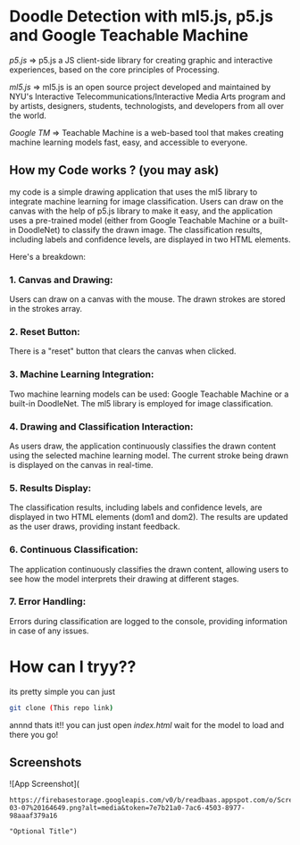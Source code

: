 # Doodle Detection with ml5.js, p5.js and Google Teachable Machine

*p5.js* => p5.js a JS client-side library for creating graphic and interactive experiences, based on the core principles of Processing.

*ml5.js* => ml5.js is an open source project developed and maintained by NYU's Interactive Telecommunications/Interactive Media Arts program and by artists, designers, students, technologists, and developers from all over the world.

*Google TM* => Teachable Machine is a web-based tool that makes creating machine learning models fast, easy, and accessible to everyone.

## How my Code works ? (you may ask)
my code is a simple drawing application that uses the ml5 library to integrate machine learning for image classification. Users can draw on the canvas with the help of p5.js library to make it easy, and the application uses a pre-trained model (either from Google Teachable Machine or a built-in DoodleNet) to classify the drawn image. The classification results, including labels and confidence levels, are displayed in two HTML elements.

Here's a breakdown:

### 1. Canvas and Drawing:

Users can draw on a canvas with the mouse.
The drawn strokes are stored in the strokes array.

### 2. Reset Button:

There is a "reset" button that clears the canvas when clicked.

### 3. Machine Learning Integration:

Two machine learning models can be used: Google Teachable Machine or a built-in DoodleNet.
The ml5 library is employed for image classification.

### 4. Drawing and Classification Interaction:

As users draw, the application continuously classifies the drawn content using the selected machine learning model.
The current stroke being drawn is displayed on the canvas in real-time.

### 5. Results Display:

The classification results, including labels and confidence levels, are displayed in two HTML elements (dom1 and dom2).
The results are updated as the user draws, providing instant feedback.

### 6. Continuous Classification:

The application continuously classifies the drawn content, allowing users to see how the model interprets their drawing at different stages.

### 7. Error Handling:

Errors during classification are logged to the console, providing information in case of any issues.


# How can I tryy??
its pretty simple you can just 

```bash
git clone (This repo link)
```

annnd thats it!!
you can just open *index.html* wait for the model to load and there you go!

## Screenshots
![App Screenshot](

    https://firebasestorage.googleapis.com/v0/b/readbaas.appspot.com/o/Screenshot%202024-03-07%20164649.png?alt=media&token=7e7b21a0-7ac6-4503-8977-98aaaf379a16 
    
    "Optional Title")